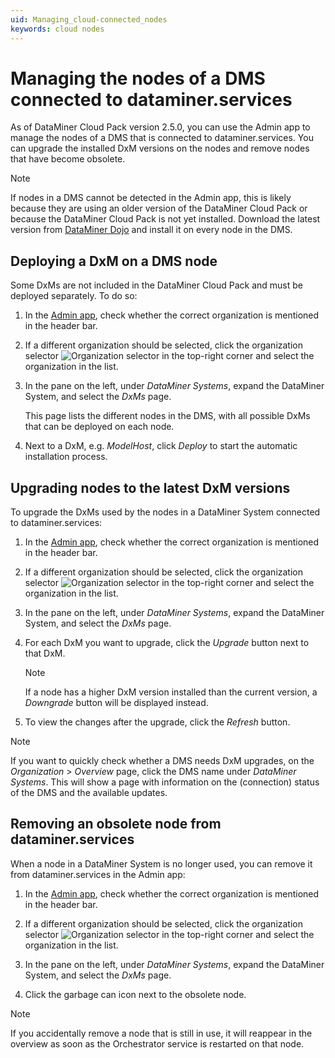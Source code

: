 ```yaml
---
uid: Managing_cloud-connected_nodes
keywords: cloud nodes
---
```


# Managing the nodes of a DMS connected to dataminer.services

As of DataMiner Cloud Pack version 2.5.0, you can use the Admin app to manage the nodes of a DMS that is connected to dataminer.services. You can upgrade the installed DxM versions on the nodes and remove nodes that have become obsolete.

> [!NOTE]
> If nodes in a DMS cannot be detected in the Admin app, this is likely because they are using an older version of the DataMiner Cloud Pack or because the DataMiner Cloud Pack is not yet installed. Download the latest version from [DataMiner Dojo](https://community.dataminer.services/downloads/) and install it on every node in the DMS.

## Deploying a DxM on a DMS node

Some DxMs are not included in the DataMiner Cloud Pack and must be deployed separately. To do so:

1. In the [Admin app](xref:Accessing_the_Admin_app), check whether the correct organization is mentioned in the header bar.

1. If a different organization should be selected, click the organization selector ![Organization selector](~/user-guide/images/Cloud_Admin_Selector_icon.png) in the top-right corner and select the organization in the list.

1. In the pane on the left, under *DataMiner Systems*, expand the DataMiner System, and select the *DxMs* page.

   This page lists the different nodes in the DMS, with all possible DxMs that can be deployed on each node.

1. Next to a DxM, e.g. *ModelHost*, click *Deploy* to start the automatic installation process.

## Upgrading nodes to the latest DxM versions

To upgrade the DxMs used by the nodes in a DataMiner System connected to dataminer.services:

1. In the [Admin app](xref:Accessing_the_Admin_app), check whether the correct organization is mentioned in the header bar.

1. If a different organization should be selected, click the organization selector ![Organization selector](~/user-guide/images/Cloud_Admin_Selector_icon.png) in the top-right corner and select the organization in the list.

1. In the pane on the left, under *DataMiner Systems*, expand the DataMiner System, and select the *DxMs* page.

1. For each DxM you want to upgrade, click the *Upgrade* button next to that DxM.

   > [!NOTE]
   > If a node has a higher DxM version installed than the current version, a *Downgrade* button will be displayed instead.

1. To view the changes after the upgrade, click the *Refresh* button.

> [!NOTE]
> If you want to quickly check whether a DMS needs DxM upgrades, on the *Organization* > *Overview* page, click the DMS name under *DataMiner Systems*. This will show a page with information on the (connection) status of the DMS and the available updates.<!-- RN 38960 -->

## Removing an obsolete node from dataminer.services

When a node in a DataMiner System is no longer used, you can remove it from dataminer.services in the Admin app:

1. In the [Admin app](xref:Accessing_the_Admin_app), check whether the correct organization is mentioned in the header bar.

1. If a different organization should be selected, click the organization selector ![Organization selector](~/user-guide/images/Cloud_Admin_Selector_icon.png) in the top-right corner and select the organization in the list.

1. In the pane on the left, under *DataMiner Systems*, expand the DataMiner System, and select the *DxMs* page.

1. Click the garbage can icon next to the obsolete node.

> [!NOTE]
> If you accidentally remove a node that is still in use, it will reappear in the overview as soon as the Orchestrator service is restarted on that node.
